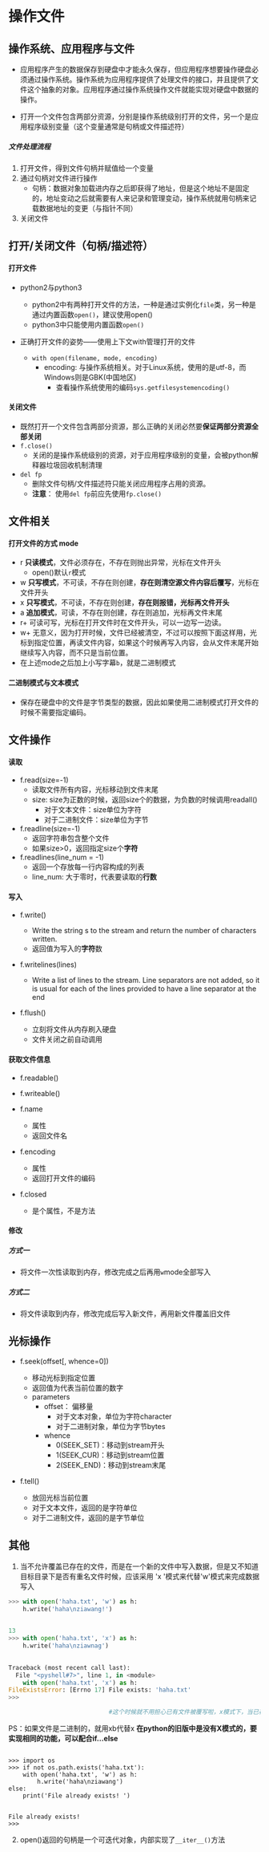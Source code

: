 # 操作文件

## 操作系统、应用程序与文件
- 应用程序产生的数据保存到硬盘中才能永久保存，但应用程序想要操作硬盘必须通过操作系统。操作系统为应用程序提供了处理文件的接口，并且提供了文件这个抽象的对象。应用程序通过操作系统操作文件就能实现对硬盘中数据的操作。


- 打开一个文件包含两部分资源，分别是操作系统级别打开的文件，另一个是应用程序级别变量（这个变量通常是句柄或文件描述符）

##### 文件处理流程
1. 打开文件，得到文件句柄并赋值给一个变量
2. 通过句柄对文件进行操作
	- 句柄：数据对象加载进内存之后即获得了地址，但是这个地址不是固定的，地址变动之后就需要有人来记录和管理变动，操作系统就用句柄来记载数据地址的变更（与指针不同）
3. 关闭文件

## 打开/关闭文件（句柄/描述符）
#### 打开文件
- python2与python3
	- python2中有两种打开文件的方法，一种是通过实例化`file`类，另一种是通过内置函数`open()`，建议使用open()
	- python3中只能使用内置函数`open()`
	
- 正确打开文件的姿势——使用上下文with管理打开的文件
	- `with open(filename, mode, encoding)`
		- encoding: 与操作系统相关。对于Linux系统，使用的是utf-8，而Windows则是GBK(中国地区)
			- 查看操作系统使用的编码`sys.getfilesystemencoding()` 
#### 关闭文件
- 既然打开一个文件包含两部分资源，那么正确的关闭必然要**保证两部分资源全部关闭**
- `f.close()`
	- 关闭的是操作系统级别的资源，对于应用程序级别的变量，会被python解释器垃圾回收机制清理
- `del fp`
	- 删除文件句柄/文件描述符只能关闭应用程序占用的资源。
	- **注意**： 使用`del fp`前应先使用`fp.close()` 


## 文件相关
#### 打开文件的方式 mode
- r	**只读模式**，文件必须存在，不存在则抛出异常，光标在文件开头
	- open()默认`r`模式
- w	**只写模式**，不可读，不存在则创建，**存在则清空源文件内容后覆写**，光标在文件开头
- x	**只写模式**，不可读，不存在则创建，**存在则报错，光标再文件开头**
- a	**追加模式**，可读，不存在则创建，存在则追加，光标再文件末尾
- r+   可读可写，光标在打开文件时在文件开头，可以一边写一边读。
- w+  无意义，因为打开时候，文件已经被清空，不过可以按照下面这样用，光标到指定位置，再读文件内容，如果这个时候再写入内容，会从文件末尾开始继续写入内容，而不只是当前位置。
- 在上述mode之后加上小写字幕`b`，就是二进制模式

#### 二进制模式与文本模式
- 保存在硬盘中的文件是字节类型的数据，因此如果使用二进制模式打开文件的时候不需要指定编码。



## 文件操作
#### 读取
- f.read(size=-1)
	- 读取文件所有内容，光标移动到文件末尾
	- size: size为正数的时候，返回size个的数据，为负数的时候调用readall()
		- 对于文本文件：size单位为字符
		- 对于二进制文件：size单位为字节
- f.readline(size=-1)
	- 返回字符串包含整个文件
	- 如果size>0，返回指定size个**字符**
- f.readlines(line_num = -1)
	- 返回一个存放每一行内容构成的列表
	- line_num: 大于零时，代表要读取的**行数**

 
#### 写入
- f.write()
	- Write the string s to the stream and return the number of characters written.
	- 返回值为写入的**字符**数
- f.writelines(lines)
	- Write a list of lines to the stream. Line separators are not added, so it is usual for each of the lines provided to have a line separator at the end

- f.flush()
	- 立刻将文件从内存刷入硬盘
	- 文件关闭之前自动调用

#### 获取文件信息


- f.readable()
- f.writeable()

- f.name
	- 属性
	- 返回文件名

- f.encoding
	- 属性
	- 返回打开文件的编码

- f.closed
	- 是个属性，不是方法


#### 修改
##### 方式一
- 将文件一次性读取到内存，修改完成之后再用`w`mode全部写入

##### 方式二
- 将文件读取到内存，修改完成后写入新文件，再用新文件覆盖旧文件

## 光标操作
- f.seek(offset[, whence=0])
	- 移动光标到指定位置
	- 返回值为代表当前位置的数字
	- parameters
		- offset： 偏移量
			- 对于文本对象，单位为字符character
			- 对于二进制对象，单位为字节bytes
		- whence
			- 0(SEEK_SET)：移动到stream开头
			- 1(SEEK_CUR)：移动到stream位置
			- 2(SEEK_END)：移动到stream末尾  

- f.tell()
	- 放回光标当前位置
	- 对于文本文件，返回的是字符单位
	- 对于二进制文件，返回的是字节单位

## 其他
1. 当不允许覆盖已存在的文件，而是在一个新的文件中写入数据，但是又不知道目标目录下是否有重名文件时候，应该采用 'x '模式来代替'w'模式来完成数据写入

```python
>>> with open('haha.txt', 'w') as h:
	h.write('haha\nziawang!')

	
13
>>> with open('haha.txt', 'x') as h:
	h.write('haha\nziawnag')

	
Traceback (most recent call last):
  File "<pyshell#7>", line 1, in <module>
    with open('haha.txt', 'x') as h:
FileExistsError: [Errno 17] File exists: 'haha.txt'
>>> 

							#这个时候就不用担心已有文件被覆写啦，x模式下，当已存在重名文件##时会报出FileExitsError

```

PS：如果文件是二进制的，就用xb代替x
**在python的旧版中是没有X模式的，要实现相同的功能，可以配合if...else**

```

>>> import os
>>> if not os.path.exists('haha.txt'):
	with open('haha.txt', 'w') as h:
		h.write('haha\nziawang')
else:
	print('File already exists! ')

	
File already exists! 
>>> 
```


2. open()返回的句柄是一个可迭代对象，内部实现了`__iter__()`方法